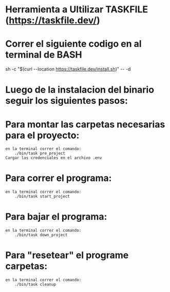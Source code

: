 
# Herramienta a Ultilizar TASKFILE (https://taskfile.dev/)

# Correr el siguiente codigo en al terminal de BASH
   sh -c "$(curl --location https://taskfile.dev/install.sh)" -- -d

# Luego de la instalacion del binario seguir los siguientes pasos:

# Para montar las carpetas necesarias para el proyecto:
    en la terminal correr el comando:
        ./bin/task pre_project
    Cargar las credenciales en el archivo .env

# Para correr el programa:
    en la terminal correr el comando:
        ./bin/task start_project

# Para bajar el programa:
    en la terminal correr el comando:
        ./bin/task down_project
# Para "resetear" el programe carpetas:
    en la terminal correr el comando:
        ./bin/task cleanup